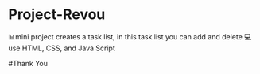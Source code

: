 ﻿# Project-Revou
 
📊mini project creates a task list, in this task list you can add and delete
💻use HTML, CSS, and Java Script

#Thank You


